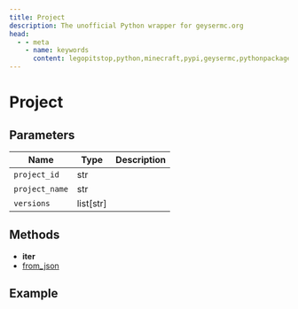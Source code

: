 ```yaml
---
title: Project
description: The unofficial Python wrapper for geysermc.org
head:
  - - meta
    - name: keywords
      content: legopitstop,python,minecraft,pypi,geysermc,pythonpackage
---
```


# Project

## Parameters

| Name           | Type      | Description |
| -------------- | --------- | ----------- |
| `project_id`   | str       |             |
| `project_name` | str       |             |
| `versions`     | list[str] |             |

## Methods

- **iter**
- [from_json](#from-json)

## Example

```py

```
